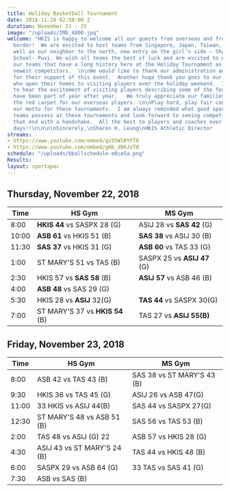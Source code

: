 ```yaml
---
title: Holiday Basketball Tournament
date: 2018-11-20 02:58:00 Z
duration: November 21 - 25
image: "/uploads/IMG_4800.jpg"
welcome: "HKIS is happy to welcome all our guests from overseas and from across the
  border!  We are excited to host teams from Singapore, Japan, Taiwan, Thailand as
  well as our neighbor to the north, new entry on the girl’s side – Shanghai American
  School- Puxi. We wish all teams the best of luck and are excited to welcome back
  our teams that have a long history here at the Holiday Tournament as well as our
  newest competitors.  \n\nWe would like to thank our administration and community
  for their support of this event.  Another huge thank you goes to our homestay families
  who open their homes to visiting players over the holiday weekend.  It is heartwarming
  to hear the excitement of visiting players describing some of the feasts that they
  have been part of year after year.   We truly appreciate our families rolling out
  the red carpet for our overseas players. \n\nPlay hard, play fair continues to be
  our motto for these tournaments.  I am always reminded what good sportsmanship our
  teams possess at these tournaments and look forward to seeing competitive games
  that end with a handshake.  All the best to players and coaches over the next few
  days!!\n\n\n\nSincerely,\nSharon H. Leung\nHKIS Athletic Director                    \n"
streams:
- https://www.youtube.com/embed/qz55WlRYFT0
- https://www.youtube.com/embed/gHb_d06JvT0
schedule: "/uploads/bballschedule-e0ce5a.png"
Results: 
layout: sportapac
---
```


## Thursday, November 22, 2018

| **Time** | **HS Gym** | **MS Gym** |
| ------------- | ------------- | ------------- |
| 8:00    | **HKIS 44** vs SASPX 28 (G)    |  ASIJ 28 vs **SAS 42** (G)    |
| 10:00   |  **ASB 61** vs HKIS 51 (B)    | **SAS 38** vs ASIJ 30 (B)    |
| 11:30    |  **SAS 37** vs HKIS 31 (G)   |  **ASB 60** vs TAS 33     (G)|
| 1:00    | ST MARY'S 51 vs TAS (B)    | SASPX 25 vs **ASIJ 47** (G)    |
| 2:30    | HKIS 57 vs **SAS 58** (B)    | **ASIJ 57** vs ASB 46 (B)    |
| 4:00    | **ASB 48** vs SAS  29 (G)    |             |
| 5:30    | HKIS 28 vs **ASIJ**  32(G)    | **TAS 44** vs SASPX 30(G)    |
| 7:00    | ST MARY'S 37 vs **HKIS 54** (B)    | TAS 27 vs **ASIJ 55(B)**    |

## Friday, November 23, 2018

| **Time** | **HS Gym** | **MS Gym** |
| ------------- | ------------- | ------------- |
| 8:00    | ASB 42  vs TAS 43 (B)    |  SAS 38 vs ST MARY'S 43 (B)    |
| 9:30   |  HKIS 36 vs TAS 45 (G)    | ASIJ 26 vs ASB 47(G)    |
| 11:00    |  33 HKIS  vs ASIJ 44(B)   |  SAS 44 vs SASPX 27(G)|
| 12:30    | ST MARY'S 48 vs ASB 51 (B)    | SAS 56 vs TAS 53 (B)    |
| 2:00    | TAS 48 vs ASIJ (G) 22  | ASB 57  vs HKIS 28 (G)    |
| 4:30    | ASIJ 43 vs ST MARY'S 24 (B)    | TAS 44 vs HKIS 48 (B) |
| 6:00    | SASPX 29 vs ASB 64 (G)    | 33 TAS vs SAS 41 (G)    |
| 7:30    | ASB vs SAS (B)    |             |




